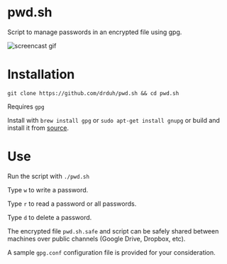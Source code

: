 # pwd.sh

Script to manage passwords in an encrypted file using gpg.

![screencast gif](https://i.imgur.com/sQoF3VN.gif)

# Installation

    git clone https://github.com/drduh/pwd.sh && cd pwd.sh
    
Requires `gpg`

Install with `brew install gpg` or `sudo apt-get install gnupg` or build and install it from [source](https://www.gnupg.org/download/index.html).

# Use

Run the script with `./pwd.sh`
    
Type `w` to write a password.

Type `r` to read a password or all passwords.

Type `d` to delete a password.

The encrypted file `pwd.sh.safe` and script can be safely shared between machines over public channels (Google Drive, Dropbox, etc).

A sample `gpg.conf` configuration file is provided for your consideration.
